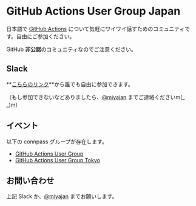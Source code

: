 # GitHub Actions User Group Japan

日本語で [GitHub Actions](https://github.com/features/actions) について気軽にワイワイ話すためのコミュニティです。自由にご参加ください。

GitHub **非公認**のコミュニティなのでご注意ください。

## Slack

**[こちらのリンク](https://join.slack.com/t/githubactions-pvc4172/shared_invite/enQtODMwNzM5ODMwMjc4LTJiOGUzNTRkYmE4MTllNzU4N2UxNzRiN2QxMTJjZmNjYjZjYjZmNjQ3NTZkZGY2ZjFmNmZiMDY1OTJkN2FiNTg)**から誰でも自由に参加できます。

（もし参加できないなどありましたら、[@miyajan](https://twitter.com/miyajan) までご連絡くださいm(_ _)m）

## イベント

以下の connpass グループが存在します。

- [GitHub Actions User Group](https://gaug.connpass.com/)
- [GitHub Actions User Group Tokyo](https://gaugt.connpass.com/)

## お問い合わせ

上記 Slack か、[@miyajan](https://twitter.com/miyajan) までお願いします。

